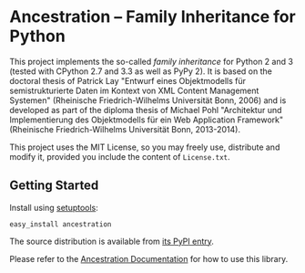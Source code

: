 # Ancestration – Family Inheritance for Python

This project implements the so-called *family inheritance* for Python 2 and 3
(tested with CPython 2.7 and 3.3  as well as PyPy 2). It is based on the
doctoral thesis of Patrick Lay "Entwurf eines Objektmodells für
semistrukturierte Daten im Kontext von XML Content Management Systemen"
(Rheinische Friedrich-Wilhelms Universität Bonn, 2006) and is developed as part
of the diploma thesis of Michael Pohl "Architektur und Implementierung des
Objektmodells für ein Web Application Framework" (Rheinische Friedrich-Wilhelms
Universität Bonn, 2013-2014).

This project uses the MIT License, so you may freely use, distribute and modify
it, provided you include the content of `License.txt`.


## Getting Started

Install using [setuptools](https://pypi.python.org/pypi/setuptools):

    easy_install ancestration

The source distribution is available from [its PyPI
entry](https://pypi.python.org/pypi/Ancestration).

Please refer to the [Ancestration
Documentation](http://pythonhosted.org/Ancestration/) for how to use this
library.